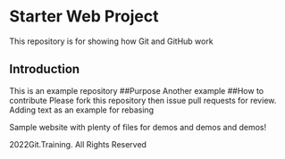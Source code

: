 # Starter Web Project

This repository is for showing how Git and GitHub work

## Introduction
This is an example repository
##Purpose
Another example
##How to contribute
Please fork this repository then issue pull requests for review. Adding text as an example for rebasing

Sample website with plenty of files for demos and demos and demos!

2022Git.Training. All Rights Reserved